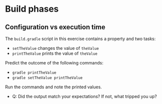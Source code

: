 # Build phases

## Configuration vs execution time

The `build.gradle` script in this exercise contains a property and two tasks:

- `setTheValue` changes the value of `theValue`
- `printTheValue` prints the value of `theValue`

Predict the outcome of the following commands:

- `gradle printTheValue`
- `gradle setTheValue printTheValue`

Run the commands and note the printed values.

- Q: Did the output match your expectations? If not, what tripped you up?
